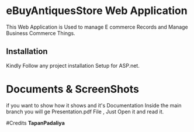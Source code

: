 # eBuyAntiquesStore Web Application
This Web Application is Used to manage E commerce Records and Manage Business Commerce Things.

## Installation

Kindly Follow any project installation Setup for ASP.net.

# Documents & ScreenShots 
if you want to show how it shows and it's Documentation
Inside the main branch you will ge Presentation.pdf File , 
Just Open it and read it.

#Credits
**TapanPadaliya**
